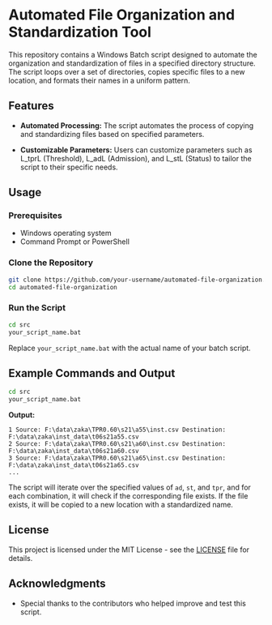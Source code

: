 # Automated File Organization and Standardization Tool

This repository contains a Windows Batch script designed to automate the organization and standardization of files in a specified directory structure. The script loops over a set of directories, copies specific files to a new location, and formats their names in a uniform pattern.

## Features

- **Automated Processing:** The script automates the process of copying and standardizing files based on specified parameters.

- **Customizable Parameters:** Users can customize parameters such as L_tprL (Threshold), L_adL (Admission), and L_stL (Status) to tailor the script to their specific needs.

## Usage

### Prerequisites

- Windows operating system
- Command Prompt or PowerShell

### Clone the Repository

```bash
git clone https://github.com/your-username/automated-file-organization.git
cd automated-file-organization
```

### Run the Script

```bash
cd src
your_script_name.bat
```

Replace `your_script_name.bat` with the actual name of your batch script.

## Example Commands and Output

```bash
cd src
your_script_name.bat
```

**Output:**

```plaintext
1 Source: F:\data\zaka\TPR0.60\s21\a55\inst.csv Destination: F:\data\zaka\inst_data\t06s21a55.csv
2 Source: F:\data\zaka\TPR0.60\s21\a60\inst.csv Destination: F:\data\zaka\inst_data\t06s21a60.csv
3 Source: F:\data\zaka\TPR0.60\s21\a65\inst.csv Destination: F:\data\zaka\inst_data\t06s21a65.csv
...
```

The script will iterate over the specified values of `ad`, `st`, and `tpr`, and for each combination, it will check if the corresponding file exists. If the file exists, it will be copied to a new location with a standardized name.

## License

This project is licensed under the MIT License - see the [LICENSE](LICENSE) file for details.

## Acknowledgments

- Special thanks to the contributors who helped improve and test this script.
